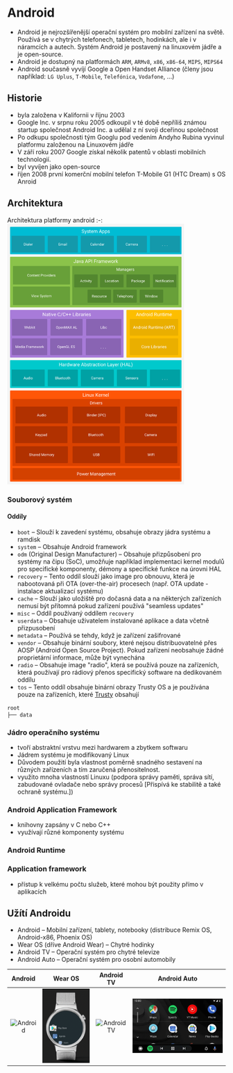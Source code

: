 # Android
* Android je nejrozšířenější operační systém pro mobilní zařízení na světě. Používá se v chytrých telefonech, tabletech, hodinkách, ale i v náramcích a autech. Systém Android je postavený na linuxovém jádře a je open-source.
* Android je dostupný na platformách `ARM`, `ARMv8`, `x86`, `x86-64`, `MIPS`, `MIPS64`
* Android současně vyvíjí Google a Open Handset Alliance (členy jsou například: `LG Uplus`, `T-Mobile`, `Telefónica`, `Vodafone`, ...)

## Historie
* byla založena v Kalifornii v říjnu 2003
* Google Inc. v srpnu roku 2005 odkoupil v té době nepříliš známou startup společnost Android Inc. a udělal z ní svoji dceřinou společnost
* Po odkupu společnosti tým Googlu pod vedením Andyho Rubina vyvinul platformu založenou na Linuxovém jádře
* V září roku 2007 Google získal několik patentů v oblasti mobilních technologií.
* byl vyvíjen jako open-source
* říjen 2008 první komerční mobilní telefon T-Mobile G1 (HTC Dream) s OS Anroid

## Architektura

Architektura platformy android
:-:
<img src=".images/android-stack.png" alt="Architektura platformy android" height="600"></img>

### Souborový systém

#### Oddíly
- `boot` – Slouží k zavedení systému, obsahuje obrazy jádra systému a ramdisk
- `system` – Obsahuje Android framework
- `odm` (Original Design Manufacturer) – Obsahuje přizpůsobení pro systémy na čipu (SoC), umožňuje například implementaci kernel modulů pro specifické komponenty, démony a specifické funkce na úrovni HAL
- `recovery` – Tento oddíl slouží jako image pro obnouvu, která je nabootovaná při OTA (over-the-air) procesech (např. OTA update - instalace aktualizací systému)
- `cache` – Slouží jako uložiště pro dočasná data a na některých zařízeních nemusí být přítomná pokud zařízení používá "seamless updates"
- `misc` – Oddíl používaný oddílem `recovery`
- `userdata` – Obsahuje uživatelem instalované aplikace a data včetně přizpusobení
- `metadata` – Používá se tehdy, když je zařízení zašifrované
- `vendor` – Obsahuje binární soubory, které nejsou distribuovatelné přes AOSP (Android Open Source Project). Pokud zařízení neobsahuje žádné proprietární informace, může být vynechána
- `radio` – Obsahuje image "radio", která se používá pouze na zařízeních, která používají pro rádiový přenos specifický software na dedikovaném oddílu
- `tos` – Tento oddíl obsahuje binární obrazy Trusty OS a je používána pouze na zařízeních, které [Trusty](https://source.android.com/devices/bootloader/partitions/tos-partitions) obsahují

```
root
├── data
```

### Jádro operačního systému
* tvoří abstraktní vrstvu mezi hardwarem a zbytkem softwaru
* Jádrem systému je modifikovaný Linux
* Důvodem použití byla vlastnost poměrně snadného sestavení na různých zařízeních a tím zaručená přenositelnost.
* využito mnoha vlastností Linuxu (podpora správy paměti, správa sítí, zabudované ovladače nebo správy procesů [Přispívá ke stabilitě a také ochraně systému.]) 

### Android Application Framework
* knihovny zapsány v C nebo C++
* využívají různé komponenty systému

### Android Runtime

### Application framework
* přístup k velkému počtu služeb, které mohou být použity přímo v aplikacích

## Užítí Androidu
* Android – Mobilní zařízení, tablety, notebooky (distribuce Remix OS, Android-x86, Phoenix OS)
* Wear OS (dříve Android Wear) – Chytré hodinky
* Android TV – Operační systém pro chytré televize
* Android Auto – Operační systém pro osobní automobily

| Android | Wear OS | Android TV | Android Auto |
| :-----: | :-----: | :--------: | :----------: |
| <img src=".images/android.gif" alt="Android" width="150"></img> | <img src=".images/android-wear-os.gif" alt="Wear OS" width="200"></img> | <img src=".images/android-tv.gif" alt="Android TV" width="400"></img> | <img src=".images/android-auto.gif" alt="Android Auto" width="400"></img> |
